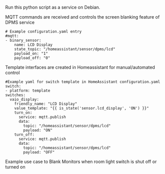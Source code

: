 Run this python script as a service on Debian.
 
 MQTT commands are received and controls the screen blanking feature of DPMS service

	# Example configuration.yaml entry
	#mqtt:
	- binary_sensor:
		name: LCD Display
    	state_topic: "/homeassistant/sensor/dpms/lcd"
    	payload_on: "1"
    	payload_off: "0"

Template interfaces are created in Homeassistant for manual/automated control

	#Example yaml for switch template in HomeAssistant configuration.yaml
	switch:
	- platform: template
    switches:
      vaio_display:
        friendly_name: "LCD Display"
        value_template: "{{ is_state('sensor.lcd_display', 'ON') }}"
        turn_on:
          service: mqtt.publish
          data:
            topic: "/homeassistant/sensor/dpms/lcd"
            payload: "ON"
        turn_off:
          service: mqtt.publish
          data:
            topic: "/homeassistant/sensor/dpms/lcd"
            payload: "OFF"



Example use case to Blank Monitors when room light switch is shut off or turned on
